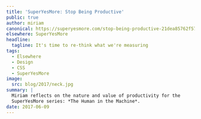 ```yaml
---
title: 'SuperYesMore: Stop Being Productive'
public: true
author: miriam
canonical: https://superyesmore.com/stop-being-productive-21dea85762f5753eb5299009a767141c
elsewhere: SuperYesMore
headline:
  tagline: It's time to re-think what we're measuring
tags:
  - Elsewhere
  - Design
  - CSS
  - SuperYesMore
image:
  src: blog/2017/neck.jpg
summary: |
  Miriam reflects on the nature and value of productivity for the
  SuperYesMore series: *The Human in the Machine*.
date: 2017-06-09
---
```



